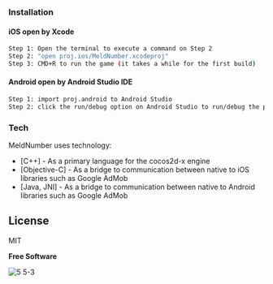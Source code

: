 ### Installation
#### iOS open by Xcode
```sh
Step 1: Open the terminal to execute a command on Step 2
Step 2: "open proj.ios/MeldNumber.xcodeproj"
Step 3: CMD+R to run the game (it takes a while for the first build)
```
#### Android open by Android Studio IDE
```sh
Step 1: import proj.android to Android Studio
Step 2: click the run/debug option on Android Studio to run/debug the project
```

### Tech
MeldNumber uses technology:

* [C++] - As a primary language for the cocos2d-x engine
* [Objective-C] - As a bridge to communication between native to iOS libraries such as Google AdMob
* [Java, JNI] - As a bridge to communication between native to Android libraries such as Google AdMob

License
----
MIT

**Free Software**

![5 5-3](https://github.com/chihoangnguyen93/MeldNumber/assets/15699560/627e5527-11d6-4483-959e-3ac47f92a0d4)
